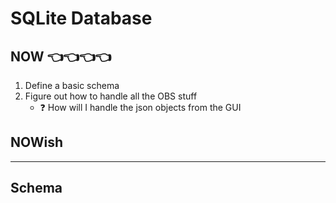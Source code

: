 # SQLite Database

## NOW 👈👈👈👈

1. Define a basic schema
2. Figure out how to handle all the OBS stuff
   - ❓ How will I handle the json objects from the GUI

## NOWish

---

## Schema
